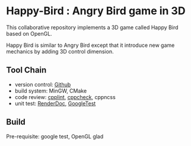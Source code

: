 # Happy-Bird : Angry Bird game in 3D

This collaborative repository implements a 3D game called Happy Bird based on OpenGL.

Happy Bird is similar to Angry Bird except that it introduce new game mechanics by adding 3D control dimension.

## Tool Chain

* version control: [Github](http://github.com)
* build system: MinGW, CMake
* code review: [cpplint](https://pypi.org/project/cpplint/), [cppcheck](https://github.com/danmar/cppcheck), cppncss
* unit test: [RenderDoc](https://renderdoc.org/), [GoogleTest](https://github.com/google/googletest)

## Build

Pre-requisite: google test, OpenGL glad



